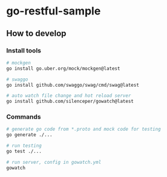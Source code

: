 # go-restful-sample

## How to develop
### Install tools
```bash
# mockgen
go install go.uber.org/mock/mockgen@latest

# swaggo
go install github.com/swaggo/swag/cmd/swag@latest

# auto watch file change and hot reload server
go install github.com/silenceper/gowatch@latest

```
### Commands
```bash
# generate go code from *.proto and mock code for testing
go generate ./...

# run testing
go test ./...

# run server, config in gowatch.yml
gowatch
```
